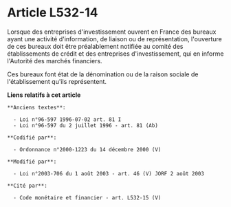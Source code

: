 # Article L532-14

Lorsque des entreprises d'investissement ouvrent en France des bureaux ayant une activité d'information, de liaison ou de
représentation, l'ouverture de ces bureaux doit être préalablement notifiée au comité des établissements de crédit et des
entreprises d'investissement, qui en informe l'Autorité des marchés financiers.

Ces bureaux font état de la dénomination ou de la raison sociale de l'établissement qu'ils représentent.

**Liens relatifs à cet article**

	**Anciens textes**:

	  - Loi n°96-597 1996-07-02 art. 81 I
	  - Loi n°96-597 du 2 juillet 1996 - art. 81 (Ab)

	**Codifié par**:

	  - Ordonnance n°2000-1223 du 14 décembre 2000 (V)

	**Modifié par**:

	  - Loi n°2003-706 du 1 août 2003 - art. 46 (V) JORF 2 août 2003

	**Cité par**:

	  - Code monétaire et financier - art. L532-15 (V)
